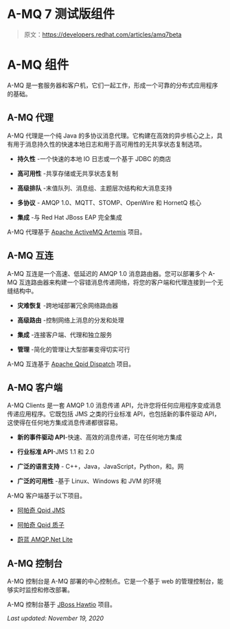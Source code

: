 # A-MQ 7 测试版组件

> 原文：<https://developers.redhat.com/articles/amq7beta>

# A-MQ 组件

A-MQ 是一套服务器和客户机，它们一起工作，形成一个可靠的分布式应用程序的基础。

## A-MQ 代理

A-MQ 代理是一个纯 Java 的多协议消息代理。它构建在高效的异步核心之上，具有用于消息持久性的快速本地日志和用于高可用性的无共享状态复制选项。

*   **持久性** -一个快速的本地 IO 日志或一个基于 JDBC 的商店

*   **高可用性** -共享存储或无共享状态复制

*   **高级排队** -末值队列、消息组、主题层次结构和大消息支持

*   **多协议** - AMQP 1.0、MQTT、STOMP、OpenWire 和 HornetQ 核心

*   **集成** -与 Red Hat JBoss EAP 完全集成

A-MQ 代理基于 [Apache ActiveMQ Artemis](https://activemq.apache.org/artemis/) 项目。

## A-MQ 互连

A-MQ 互连是一个高速、低延迟的 AMQP 1.0 消息路由器。您可以部署多个 A-MQ 互连路由器来构建一个容错消息传递网络，将您的客户端和代理连接到一个无缝结构中。

*   **灾难恢复** -跨地域部署冗余网络路由器

*   **高级路由** -控制网络上消息的分发和处理

*   **集成** -连接客户端、代理和独立服务

*   **管理** -简化的管理让大型部署变得切实可行

A-MQ 互连基于 [Apache Qpid Dispatch](https://qpid.apache.org/components/dispatch-router/index.html) 项目。

## A-MQ 客户端

A-MQ Clients 是一套 AMQP 1.0 消息传递 API，允许您将任何应用程序变成消息传递应用程序。它既包括 JMS 之类的行业标准 API，也包括新的事件驱动 API，这使得在任何地方集成消息传递都很容易。

*   **新的事件驱动 API**-快速、高效的消息传递，可在任何地方集成

*   **行业标准 API**-JMS 1.1 和 2.0

*   **广泛的语言支持** - C++，Java，JavaScript，Python，和。网

*   **广泛的可用性** -基于 Linux、Windows 和 JVM 的环境

A-MQ 客户端基于以下项目。

*   [阿帕奇 Qpid JMS](https://qpid.apache.org/components/jms/index.html)

*   [阿帕奇 Qpid 质子](https://qpid.apache.org/proton/index.html)

*   [蔚蓝 AMQP.Net Lite](https://github.com/Azure/amqpnetlite)

## A-MQ 控制台

A-MQ 控制台是 A-MQ 部署的中心控制点。它是一个基于 web 的管理控制台，能够实时监控和修改部署。

A-MQ 控制台基于 [JBoss Hawtio](http://hawt.io/) 项目。

*Last updated: November 19, 2020*